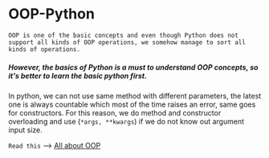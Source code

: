 # OOP-Python
```OOP is one of the basic concepts and even though Python does not support all kinds of OOP operations, we somehow manage to sort all kinds of operations.```

<h5>However, the basics of Python is a must to understand OOP concepts, so it's better to learn the basic python first.</h5>

In python, we can not use same method with different parameters, the latest one is always countable which most of the time raises an error, same goes for constructors.
For this reason, we do method and constructor overloading and use (```*args, **kwargs```) if we do not know out argument input size.


```Read this``` --> [All about OOP](https://github.com/Mouly22/Read-Practice-Python/blob/main/All_About_OOP.py)

